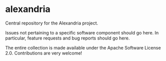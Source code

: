 alexandria
==========

Central repository for the Alexandria project.

Issues not pertaining to a specific software component should go here. In
particular, feature requests and bug reports should go here.

The entire collection is made available under the Apache Software License 2.0.
Contributions are very welcome!
